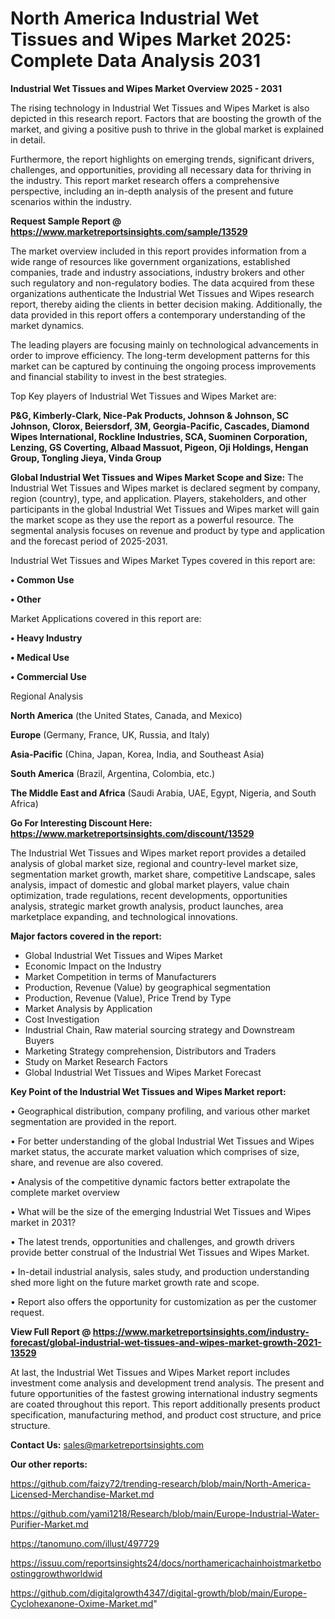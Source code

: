  # North America Industrial Wet Tissues and Wipes Market 2025: Complete Data Analysis 2031

<Strong> Industrial Wet Tissues and Wipes Market Overview 2025 - 2031</strong>

The rising technology in Industrial Wet Tissues and Wipes Market is also depicted in this research report. Factors that are boosting the growth of the market, and giving a positive push to thrive in the global market is explained in detail.

Furthermore, the report highlights on emerging trends, significant drivers, challenges, and opportunities, providing all necessary data for thriving in the industry. This report market research offers a comprehensive perspective, including an in-depth analysis of the present and future scenarios within the industry.

<strong>Request Sample Report @ <a href=https://www.marketreportsinsights.com/sample/13529>https://www.marketreportsinsights.com/sample/13529</a></strong>

The market overview included in this report provides information from a wide range of resources like government organizations, established companies, trade and industry associations, industry brokers and other such regulatory and non-regulatory bodies. The data acquired from these organizations authenticate the Industrial Wet Tissues and Wipes research report, thereby aiding the clients in better decision making. Additionally, the data provided in this report offers a contemporary understanding of the market dynamics.

The leading players are focusing mainly on technological advancements in order to improve efficiency. The long-term development patterns for this market can be captured by continuing the ongoing process improvements and financial stability to invest in the best strategies.

Top Key players of Industrial Wet Tissues and Wipes Market are:

<strong>P&G, Kimberly-Clark, Nice-Pak Products, Johnson & Johnson, SC Johnson, Clorox, Beiersdorf, 3M, Georgia-Pacific, Cascades, Diamond Wipes International, Rockline Industries, SCA, Suominen Corporation, Lenzing, GS Coverting, Albaad Massuot, Pigeon, Oji Holdings, Hengan Group, Tongling Jieya, Vinda Group</strong>

<strong><b>Global Industrial Wet Tissues and Wipes Market Scope and Size:</b></strong>
The Industrial Wet Tissues and Wipes market is declared segment by company, region (country), type, and application. Players, stakeholders, and other participants in the global Industrial Wet Tissues and Wipes market will gain the market scope as they use the report as a powerful resource. The segmental analysis focuses on revenue and product by type and application and the forecast period of 2025-2031.

Industrial Wet Tissues and Wipes Market Types covered in this report are:

<strong>• Common Use

• Other</strong>

Market Applications covered in this report are:

<strong>• Heavy Industry

• Medical Use

• Commercial Use</strong> 

Regional Analysis

<strong>North America</strong> (the United States, Canada, and Mexico)

<strong>Europe</strong> (Germany, France, UK, Russia, and Italy)

<strong>Asia-Pacific</strong> (China, Japan, Korea, India, and Southeast Asia)

<strong>South America</strong> (Brazil, Argentina, Colombia, etc.)

<strong>The Middle East and Africa</strong> (Saudi Arabia, UAE, Egypt, Nigeria, and South Africa)

<strong>Go For Interesting Discount Here: <a href=https://www.marketreportsinsights.com/discount/13529>https://www.marketreportsinsights.com/discount/13529</a></strong>

The Industrial Wet Tissues and Wipes market report provides a detailed analysis of global market size, regional and country-level market size, segmentation market growth, market share, competitive Landscape, sales analysis, impact of domestic and global market players, value chain optimization, trade regulations, recent developments, opportunities analysis, strategic market growth analysis, product launches, area marketplace expanding, and technological innovations.

<strong><b>Major factors covered in the report:</b></strong>
<ul>
  <li>Global Industrial Wet Tissues and Wipes Market </li>
  <li>Economic Impact on the Industry</li>
  <li>Market Competition in terms of Manufacturers</li>
  <li>Production, Revenue (Value) by geographical segmentation</li>
  <li>Production, Revenue (Value), Price Trend by Type</li>
  <li>Market Analysis by Application</li>
  <li>Cost Investigation</li>
  <li>Industrial Chain, Raw material sourcing strategy and Downstream Buyers</li>
  <li>Marketing Strategy comprehension, Distributors and Traders</li>
  <li>Study on Market Research Factors</li>
  <li>Global Industrial Wet Tissues and Wipes Market Forecast</li>
</ul>

<strong><b>Key Point of the Industrial Wet Tissues and Wipes Market report:</b></strong>

• Geographical distribution, company profiling, and various other market segmentation are provided in the report.

• For better understanding of the global Industrial Wet Tissues and Wipes market status, the accurate market valuation which comprises of size, share, and revenue are also covered.

• Analysis of the competitive dynamic factors better extrapolate the complete market overview

• What will be the size of the emerging Industrial Wet Tissues and Wipes market in 2031?

• The latest trends, opportunities and challenges, and growth drivers provide better construal of the Industrial Wet Tissues and Wipes Market.

• In-detail industrial analysis, sales study, and production understanding shed more light on the future market growth rate and scope.

• Report also offers the opportunity for customization as per the customer request.

<strong><b>View Full Report @ <a href=https://www.marketreportsinsights.com/industry-forecast/global-industrial-wet-tissues-and-wipes-market-growth-2021-13529>https://www.marketreportsinsights.com/industry-forecast/global-industrial-wet-tissues-and-wipes-market-growth-2021-13529</a></b></strong>


At last, the Industrial Wet Tissues and Wipes Market report includes investment come analysis and development trend analysis. The present and future opportunities of the fastest growing international industry segments are coated throughout this report. This report additionally presents product specification, manufacturing method, and product cost structure, and price structure.

<strong>Contact Us:</strong>
sales@marketreportsinsights.com

<strong>Our other reports:</strong>

<a href=https://github.com/faizy72/trending-research/blob/main/North-America-Licensed-Merchandise-Market.md>https://github.com/faizy72/trending-research/blob/main/North-America-Licensed-Merchandise-Market.md</a>

<a href=https://github.com/yami1218/Research/blob/main/Europe-Industrial-Water-Purifier-Market.md>https://github.com/yami1218/Research/blob/main/Europe-Industrial-Water-Purifier-Market.md</a>

<a href=https://tanomuno.com/illust/497729>https://tanomuno.com/illust/497729</a>

<a href=https://issuu.com/reportsinsights24/docs/northamericachainhoistmarketboostinggrowthworldwid>https://issuu.com/reportsinsights24/docs/northamericachainhoistmarketboostinggrowthworldwid</a>

<a href=https://github.com/digitalgrowth4347/digital-growth/blob/main/Europe-Cyclohexanone-Oxime-Market.md>https://github.com/digitalgrowth4347/digital-growth/blob/main/Europe-Cyclohexanone-Oxime-Market.md</a>"

